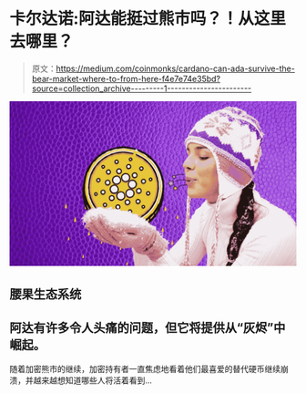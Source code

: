 # 卡尔达诺:阿达能挺过熊市吗？！从这里去哪里？

> 原文：<https://medium.com/coinmonks/cardano-can-ada-survive-the-bear-market-where-to-from-here-f4e7e74e35bd?source=collection_archive---------1----------------------->

![](img/e2234f031b3b7bacdabe5e9312c35355.png)

## 腰果生态系统

## 阿达有许多令人头痛的问题，但它将提供从“灰烬”中崛起。

随着加密熊市的继续，加密持有者一直焦虑地看着他们最喜爱的替代硬币继续崩溃，并越来越想知道哪些人将活着看到…